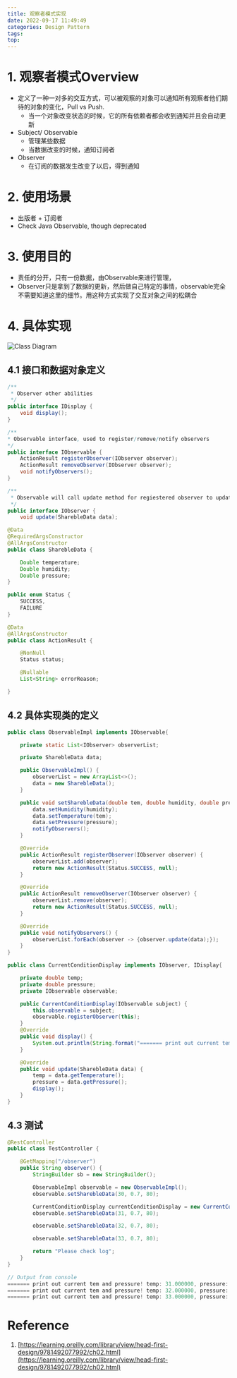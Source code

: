```yaml
---
title: 观察者模式实现
date: 2022-09-17 11:49:49
categories: Design Pattern
tags:
top:
---
```

# 1. 观察者模式Overview

- 定义了一种一对多的交互方式，可以被观察的对象可以通知所有观察者他们期待的对象的变化，Pull vs Push.
    - 当一个对象改变状态的时候，它的所有依赖者都会收到通知并且会自动更新
- Subject/ Observable
    - 管理某些数据
    - 当数据改变的时候，通知订阅者
- Observer
    - 在订阅的数据发生改变了以后，得到通知

# 2. 使用场景

- 出版者 + 订阅者
- Check Java Observable, though deprecated

# 3. 使用目的

- 责任的分开，只有一份数据，由Observable来进行管理，
- Observer只是拿到了数据的更新，然后做自己特定的事情，observable完全不需要知道这里的细节。用这种方式实现了交互对象之间的松耦合

# 4. 具体实现

![Class Diagram](https://s2.loli.net/2022/09/17/pSb5gUW3ynxAroB.png)


## 4.1 接口和数据对象定义

```java
/**
 * Observer other abilities
 */
public interface IDisplay {
    void display();
}

/**
* Observable interface, used to register/remove/notify observers 
*/
public interface IObservable {
    ActionResult registerObserver(IObserver observer);
    ActionResult removeObserver(IObserver observer);
    void notifyObservers();
}

/**
 * Observable will call update method for regiestered observer to update the status in observer side
 */
public interface IObserver {
    void update(SharebleData data);

@Data
@RequiredArgsConstructor
@AllArgsConstructor
public class SharebleData {

    Double temperature;
    Double humidity;
    Double pressure;
}

public enum Status {
    SUCCESS,
    FAILURE
}

@Data
@AllArgsConstructor
public class ActionResult {

    @NonNull
    Status status;

    @Nullable
    List<String> errorReason;

}
```

## 4.2 具体实现类的定义

```java
public class ObservableImpl implements IObservable{

    private static List<IObserver> observerList;

    private SharebleData data;

    public ObservableImpl() {
        observerList = new ArrayList<>();
        data = new SharebleData();
    }

    public void setSharebleData(double tem, double humidity, double pressure) {
        data.setHumidity(humidity);
        data.setTemperature(tem);
        data.setPressure(pressure);
        notifyObservers();
    }

    @Override
    public ActionResult registerObserver(IObserver observer) {
        observerList.add(observer);
        return new ActionResult(Status.SUCCESS, null);
    }

    @Override
    public ActionResult removeObserver(IObserver observer) {
        observerList.remove(observer);
        return new ActionResult(Status.SUCCESS, null);
    }

    @Override
    public void notifyObservers() {
        observerList.forEach(observer -> {observer.update(data);});
    }
}

public class CurrentConditionDisplay implements IObserver, IDisplay{

    private double temp;
    private double pressure;
    private IObservable observable;

    public CurrentConditionDisplay(IObservable subject) {
        this.observable = subject;
        observable.registerObserver(this);
    }
    @Override
    public void display() {
        System.out.println(String.format("======= print out current tem and pressure! temp: %f, pressure: %f ", temp, pressure));
    }

    @Override
    public void update(SharebleData data) {
        temp = data.getTemperature();
        pressure = data.getPressure();
        display();
    }
}
```

## 4.3 测试

```java
@RestController
public class TestController {

    @GetMapping("/observer")
    public String observer() {
        StringBuilder sb = new StringBuilder();

        ObservableImpl observable = new ObservableImpl();
        observable.setSharebleData(30, 0.7, 80);

        CurrentConditionDisplay currentConditionDisplay = new CurrentConditionDisplay(observable);
        observable.setSharebleData(31, 0.7, 80);

        observable.setSharebleData(32, 0.7, 80);

        observable.setSharebleData(33, 0.7, 80);

        return "Please check log";
    }
}

// Output from console 
======= print out current tem and pressure! temp: 31.000000, pressure: 80.000000 
======= print out current tem and pressure! temp: 32.000000, pressure: 80.000000 
======= print out current tem and pressure! temp: 33.000000, pressure: 80.000000 
```

# Reference

1. [https://learning.oreilly.com/library/view/head-first-design/9781492077992/ch02.html](https://learning.oreilly.com/library/view/head-first-design/9781492077992/ch02.html)